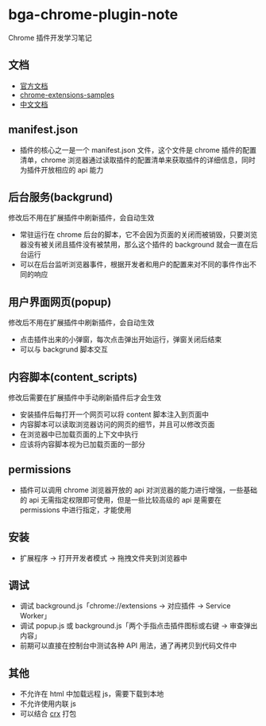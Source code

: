 # bga-chrome-plugin-note

Chrome 插件开发学习笔记

## 文档

- [官方文档](https://developer.chrome.com/docs/extensions/mv3/getstarted)
- [chrome-extensions-samples](https://github.com/GoogleChrome/chrome-extensions-samples)
- [中文文档](https://wizardforcel.gitbooks.io/chrome-doc/content/index.html)

## manifest.json

- 插件的核心之一是一个 manifest.json 文件，这个文件是 chrome 插件的配置清单，chrome 浏览器通过读取插件的配置清单来获取插件的详细信息，同时为插件开放相应的 api 能力

## 后台服务(backgrund)

修改后不用在扩展插件中刷新插件，会自动生效

- 常驻运行在 chrome 后台的脚本，它不会因为页面的关闭而被销毁，只要浏览器没有被关闭且插件没有被禁用，那么这个插件的 background 就会一直在后台运行
- 可以在后台监听浏览器事件，根据开发者和用户的配置来对不同的事件作出不同的响应

## 用户界面网页(popup)

修改后不用在扩展插件中刷新插件，会自动生效

- 点击插件出来的小弹窗，每次点击弹出开始运行，弹窗关闭后结束
- 可以与 backgrund 脚本交互

## 内容脚本(content_scripts)

修改后需要在扩展插件中手动刷新插件后才会生效

- 安装插件后每打开一个网页可以将 content 脚本注入到页面中
- 内容脚本可以读取浏览器访问的网页的细节，并且可以修改页面
- 在浏览器中已加载页面的上下文中执行
- 应该将内容脚本视为已加载页面的一部分

## permissions

- 插件可以调用 chrome 浏览器开放的 api 对浏览器的能力进行增强，一些基础的 api 无需指定权限即可使用，但是一些比较高级的 api 是需要在 permissions 中进行指定，才能使用

## 安装

- 扩展程序 -> 打开开发者模式 -> 拖拽文件夹到浏览器中

## 调试

- 调试 background.js「chrome://extensions -> 对应插件 -> Service Worker」
- 调试 popup.js 或 background.js「两个手指点击插件图标或右键 -> 审查弹出内容」
- 前期可以直接在控制台中测试各种 API 用法，通了再拷贝到代码文件中

## 其他

- 不允许在 html 中加载远程 js，需要下载到本地
- 不允许使用内联 js
- 可以结合 [crx](https://www.npmjs.com/package/crx) 打包
